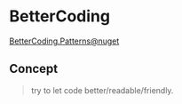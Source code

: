 # BetterCoding

[BetterCoding.Patterns@nuget](https://www.nuget.org/packages/BetterCoding.Patterns/)


## Concept

> try to let code better/readable/friendly.

